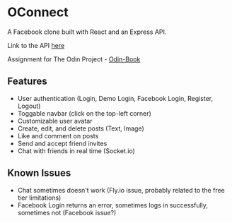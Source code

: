 # OConnect

A Facebook clone built with React and an Express API.

Link to the API [here](https://github.com/rejnowicz281/oconnect-api)

Assignment for The Odin Project - [Odin-Book](https://www.theodinproject.com/lessons/nodejs-odin-book)

## Features

-   User authentication (Login, Demo Login, Facebook Login, Register, Logout)
-   Toggable navbar (click on the top-left corner)
-   Customizable user avatar
-   Create, edit, and delete posts (Text, Image)
-   Like and comment on posts
-   Send and accept friend invites
-   Chat with friends in real time (Socket.io)

## Known Issues

-   Chat sometimes doesn't work (Fly.io issue, probably related to the free tier limitations)
-   Facebook Login returns an error, sometimes logs in successfully, sometimes not (Facebook issue?)
